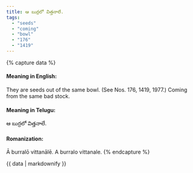 ```yaml
---
title: ఆ బుర్రలో విత్తనాలే.
tags:
  - "seeds"
  - "coming"
  - "bowl"
  - "176"
  - "1419"
---
```


{% capture data %}
#### Meaning in English:
They are seeds out of the same bowl.
(See Nos. 176, 1419, 1977.)
Coming from the same bad stock.

#### Meaning in Telugu:
ఆ బుర్రలో విత్తనాలే.

#### Romanization:
Ā burralō vittanālē.
A burralo vittanale.
{% endcapture %}

{{ data | markdownify }}

